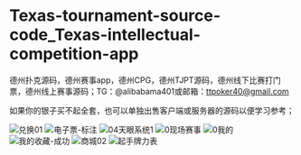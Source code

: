 # Texas-tournament-source-code_Texas-intellectual-competition-app
德州扑克源码，德州赛事app，德州CPG，德州TJPT源码，德州线下比赛打门票，德州线上赛事源码；TG：@alibabama401或邮箱：ttpoker40@gmail.com

如果你的银子买不起全套，也可以单独出售客户端或服务器的源码以便学习参考；

![兑换01](https://github.com/user-attachments/assets/084b38f8-810e-4ecd-ad29-baaaaadf39b9)
![电子票-标注](https://github.com/user-attachments/assets/c7c2e94f-3ac9-4498-bbcc-7767b210a8e5)
![04天眼系统1](https://github.com/user-attachments/assets/98c5b9f9-f883-4462-9e43-4a91f7ef6456)
![0现场赛事](https://github.com/user-attachments/assets/59ca3e84-fd6b-4d67-940e-9565bd4bfa42)
![0我的](https://github.com/user-attachments/assets/21994fd6-7491-4fdf-847b-68c3a4367a7b)
![我的收藏-成功](https://github.com/user-attachments/assets/4eccf2d1-7b8a-48e0-8ae8-636d8068e8c6)
![商城02](https://github.com/user-attachments/assets/66348a64-477a-4943-a232-951cbadc2361)
![起手牌力表](https://github.com/user-attachments/assets/69042111-7442-40a8-9b6c-a21d46d6d3b0)
